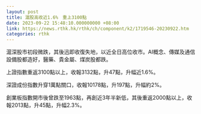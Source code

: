 ```yaml
---
layout: post
title: 滬股高收近1.6%　重上3100點
date: 2023-09-22 15:48:10.000000000 +08:00
link: https://news.rthk.hk/rthk/ch/component/k2/1719546-20230922.htm
categories: rthk
---
```


滬深股市初段微跌，其後迅即收復失地，以近全日高位收市。AI概念、傳媒及通信設備股都造好，醫藥、貴金屬、煤炭股都跌。

上證指數重返3100點以上，收報3132點，升47點，升幅近1.6%。

深證成份指數升穿1萬點關口，收報10178點，升197點，升幅約2%。

創業板指數開市後曾跌至1963點，再創近3年半新低，其後重返2000點以上，收報2013點，升45點，升幅2.3%。

